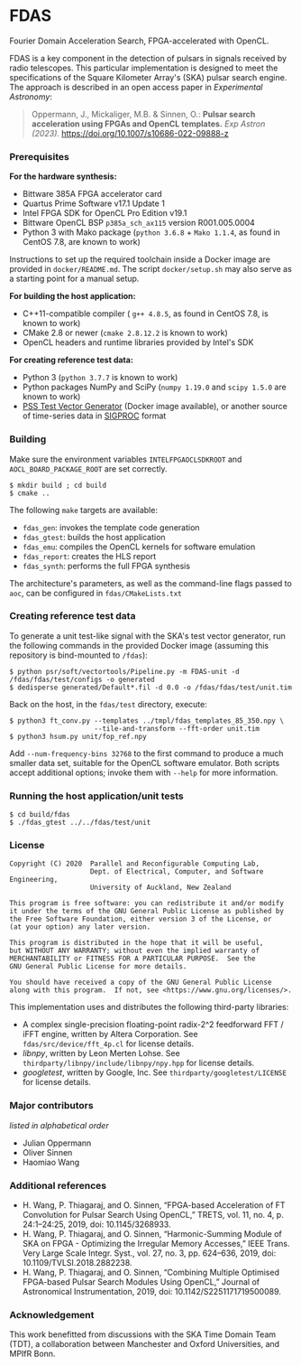 # FDAS

Fourier Domain Acceleration Search, FPGA-accelerated with OpenCL.

FDAS is a key component in the detection of pulsars in signals received by radio telescopes. This particular implementation is designed to meet the specifications of the Square Kilometer Array's (SKA) pulsar search engine. The approach is described in an open access paper in *Experimental Astronomy*:

> Oppermann, J., Mickaliger, M.B. & Sinnen, O.: **Pulsar search acceleration using FPGAs and OpenCL templates.** *Exp Astron (2023).* https://doi.org/10.1007/s10686-022-09888-z

### Prerequisites

**For the hardware synthesis:**
- Bittware 385A FPGA accelerator card
- Quartus Prime Software v17.1 Update 1
- Intel FPGA SDK for OpenCL Pro Edition v19.1
- Bittware OpenCL BSP `p385a_sch_ax115` version R001.005.0004
- Python 3 with Mako package (`python 3.6.8` + `Mako 1.1.4`, as found in CentOS 7.8, are known to work)

Instructions to set up the required toolchain inside a Docker image are provided in `docker/README.md`. The script `docker/setup.sh` may also serve as a starting point for a manual setup.

**For building the host application:**
- C++11-compatible compiler ( `g++ 4.8.5`, as found in CentOS 7.8, is known to work)
- CMake 2.8 or newer (`cmake 2.8.12.2` is known to work)
- OpenCL headers and runtime libraries provided by Intel's SDK

**For creating reference test data:**
- Python 3 (`python 3.7.7` is known to work)
- Python packages NumPy and SciPy (`numpy 1.19.0` and `scipy 1.5.0` are known to work)
- [PSS Test Vector Generator](https://gitlab.com/ska-telescope/pss-test-vector-generator) (Docker image available), or another source of time-series data in [SIGPROC](http://sigproc.sourceforge.net) format

### Building

Make sure the environment variables `INTELFPGAOCLSDKROOT` and `AOCL_BOARD_PACKAGE_ROOT` are set correctly.

    $ mkdir build ; cd build
    $ cmake ..

The following `make` targets are available:
- `fdas_gen`: invokes the template code generation
- `fdas_gtest`: builds the host application
- `fdas_emu`: compiles the OpenCL kernels for software emulation
- `fdas_report`: creates the HLS report
- `fdas_synth`: performs the full FPGA synthesis

The architecture's parameters, as well as the command-line flags passed to `aoc`, can be configured in `fdas/CMakeLists.txt`

### Creating reference test data

To generate a unit test-like signal with the SKA's test vector generator, run the following commands in the provided Docker image (assuming this repository is bind-mounted to `/fdas`):

    $ python psr/soft/vectortools/Pipeline.py -m FDAS-unit -d /fdas/fdas/test/configs -o generated
    $ dedisperse generated/Default*.fil -d 0.0 -o /fdas/fdas/test/unit.tim

Back on the host, in the `fdas/test` directory, execute:

    $ python3 ft_conv.py --templates ../tmpl/fdas_templates_85_350.npy \
                         --tile-and-transform --fft-order unit.tim
    $ python3 hsum.py unit/fop_ref.npy

Add `--num-frequency-bins 32768` to the first command to produce a much smaller data set, suitable for the OpenCL software emulator. Both scripts accept additional options; invoke them with `--help` for more information.

### Running the host application/unit tests

    $ cd build/fdas
    $ ./fdas_gtest ../../fdas/test/unit

### License

    Copyright (C) 2020  Parallel and Reconfigurable Computing Lab,
                        Dept. of Electrical, Computer, and Software Engineering,
                        University of Auckland, New Zealand

    This program is free software: you can redistribute it and/or modify
    it under the terms of the GNU General Public License as published by
    the Free Software Foundation, either version 3 of the License, or
    (at your option) any later version.

    This program is distributed in the hope that it will be useful,
    but WITHOUT ANY WARRANTY; without even the implied warranty of
    MERCHANTABILITY or FITNESS FOR A PARTICULAR PURPOSE.  See the
    GNU General Public License for more details.

    You should have received a copy of the GNU General Public License
    along with this program.  If not, see <https://www.gnu.org/licenses/>.

This implementation uses and distributes the following third-party libraries:
- A complex single-precision floating-point radix-2^2 feedforward FFT / iFFT engine, written by Altera Corporation. See `fdas/src/device/fft_4p.cl` for license details.
- *libnpy*, written by Leon Merten Lohse. See `thirdparty/libnpy/include/libnpy/npy.hpp` for license details.
- *googletest*, written by Google, Inc. See `thirdparty/googletest/LICENSE` for license details.

### Major contributors

*listed in alphabetical order*
- Julian Oppermann
- Oliver Sinnen
- Haomiao Wang

### Additional references

- H. Wang, P. Thiagaraj, and O. Sinnen, “FPGA-based Acceleration of FT Convolution for Pulsar Search Using OpenCL,” TRETS, vol. 11, no. 4, p. 24:1–24:25, 2019, doi: 10.1145/3268933.
- H. Wang, P. Thiagaraj, and O. Sinnen, “Harmonic-Summing Module of SKA on FPGA - Optimizing the Irregular Memory Accesses,” IEEE Trans. Very Large Scale Integr. Syst., vol. 27, no. 3, pp. 624–636, 2019, doi: 10.1109/TVLSI.2018.2882238.
- H. Wang, P. Thiagaraj, and O. Sinnen, “Combining Multiple Optimised FPGA-based Pulsar Search Modules Using OpenCL,” Journal of Astronomical Instrumentation, 2019, doi: 10.1142/S2251171719500089.

### Acknowledgement

This work benefitted from discussions with the SKA Time Domain Team (TDT), a collaboration between Manchester and Oxford Universities, and MPIfR Bonn.
